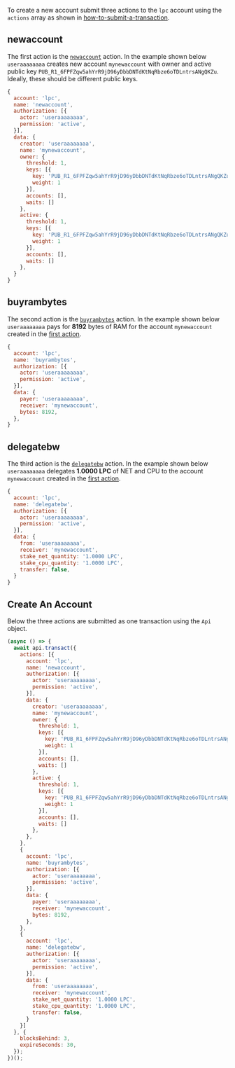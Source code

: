 To create a new account submit three actions to the `lpc` account using the `actions` array as shown in [how-to-submit-a-transaction](01_how-to-submit-a-transaction.md).

## newaccount
The first action is the [`newaccount`](https://github.com/leopays-core/leopays.contracts/blob/52fbd4ac7e6c38c558302c48d00469a4bed35f7c/contracts/lpc.system/include/lpc.system/native.hpp#L178) action.  In the example shown below `useraaaaaaaa` creates new account `mynewaccount` with owner and active public key `PUB_R1_6FPFZqw5ahYrR9jD96yDbbDNTdKtNqRbze6oTDLntrsANgQKZu`.  Ideally, these should be different public keys.

```javascript
{
  account: 'lpc',
  name: 'newaccount',
  authorization: [{
    actor: 'useraaaaaaaa',
    permission: 'active',
  }],
  data: {
    creator: 'useraaaaaaaa',
    name: 'mynewaccount',
    owner: {
      threshold: 1,
      keys: [{
        key: 'PUB_R1_6FPFZqw5ahYrR9jD96yDbbDNTdKtNqRbze6oTDLntrsANgQKZu',
        weight: 1
      }],
      accounts: [],
      waits: []
    },
    active: {
      threshold: 1,
      keys: [{
        key: 'PUB_R1_6FPFZqw5ahYrR9jD96yDbbDNTdKtNqRbze6oTDLntrsANgQKZu',
        weight: 1
      }],
      accounts: [],
      waits: []
    },
  }
}
```

## buyrambytes
The second action is the [`buyrambytes`](https://github.com/leopays-core/leopays.contracts/blob/52fbd4ac7e6c38c558302c48d00469a4bed35f7c/contracts/lpc.system/include/lpc.system/lpc.system.hpp#L1028) action.  In the example shown below `useraaaaaaaa` pays for **8192** bytes of RAM for the account `mynewaccount` created in the [first action](#newaccount).

```javascript
{
  account: 'lpc',
  name: 'buyrambytes',
  authorization: [{
    actor: 'useraaaaaaaa',
    permission: 'active',
  }],
  data: {
    payer: 'useraaaaaaaa',
    receiver: 'mynewaccount',
    bytes: 8192,
  },
}
```

## delegatebw
The third action is the [`delegatebw`](https://github.com/leopays-core/leopays.contracts/blob/52fbd4ac7e6c38c558302c48d00469a4bed35f7c/contracts/lpc.system/include/lpc.system/lpc.system.hpp#L692) action.  In the example shown below `useraaaaaaaa` delegates **1.0000 LPC** of NET and CPU to the account `mynewaccount` created in the [first action](#newaccount).
```javascript
{
  account: 'lpc',
  name: 'delegatebw',
  authorization: [{
    actor: 'useraaaaaaaa',
    permission: 'active',
  }],
  data: {
    from: 'useraaaaaaaa',
    receiver: 'mynewaccount',
    stake_net_quantity: '1.0000 LPC',
    stake_cpu_quantity: '1.0000 LPC',
    transfer: false,
  }
}
```

## Create An Account
Below the three actions are submitted as one transaction using the `Api` object.

```javascript
(async () => {
  await api.transact({
    actions: [{
      account: 'lpc',
      name: 'newaccount',
      authorization: [{
        actor: 'useraaaaaaaa',
        permission: 'active',
      }],
      data: {
        creator: 'useraaaaaaaa',
        name: 'mynewaccount',
        owner: {
          threshold: 1,
          keys: [{
            key: 'PUB_R1_6FPFZqw5ahYrR9jD96yDbbDNTdKtNqRbze6oTDLntrsANgQKZu',
            weight: 1
          }],
          accounts: [],
          waits: []
        },
        active: {
          threshold: 1,
          keys: [{
            key: 'PUB_R1_6FPFZqw5ahYrR9jD96yDbbDNTdKtNqRbze6oTDLntrsANgQKZu',
            weight: 1
          }],
          accounts: [],
          waits: []
        },
      },
    },
    {
      account: 'lpc',
      name: 'buyrambytes',
      authorization: [{
        actor: 'useraaaaaaaa',
        permission: 'active',
      }],
      data: {
        payer: 'useraaaaaaaa',
        receiver: 'mynewaccount',
        bytes: 8192,
      },
    },
    {
      account: 'lpc',
      name: 'delegatebw',
      authorization: [{
        actor: 'useraaaaaaaa',
        permission: 'active',
      }],
      data: {
        from: 'useraaaaaaaa',
        receiver: 'mynewaccount',
        stake_net_quantity: '1.0000 LPC',
        stake_cpu_quantity: '1.0000 LPC',
        transfer: false,
      }
    }]
  }, {
    blocksBehind: 3,
    expireSeconds: 30,
  });
})();
```